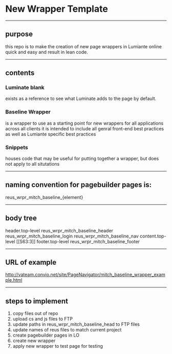 # New Wrapper Template

---------------------------------------------------------------
## purpose

this repo is to make the creation of new page wrappers in Lumiante online quick and easy and result in lean code.

---------------------------------------------------------------
## contents

### Luminate blank 

exists as a reference to see what Luminate adds to the page by default.

### Baseline Wrapper 

is a wrapper to use as a starting point for new wrappers for all applications across all clients
it is intended to include all genral front-end best practices as well as Lumiante specific best practices

### Snippets

houses code that may be useful for putting together a wrapper, but does not apply to all situtations

---------------------------------------------------------------
## naming convention for pagebuilder pages is:

reus_wrpr_mitch_baseline_{element}

---------------------------------------------------------------
## body tree

header.top-level
	reus_wrpr_mitch_baseline_header
		reus_wrpr_mitch_baseline_login
		reus_wrpr_mitch_baseline_nav
content.top-level
	[[S63:3]]
footer.top-level
	reus_wrpr_mitch_baseline_footer

---------------------------------------------------------------
## URL of example
http://vateam.convio.net/site/PageNavigator/mitch_baseline_wrapper_example.html

---------------------------------------------------------------
## steps to implement

1. copy files out of repo
2. upload cs and js files to FTP
3. update paths in reus_wrpr_mitch_baseline_head to FTP files
4. update names of reus files to match current project
5. create pagebuilder pages in LO
6. create new wrapper
7. apply new wrapper to test page for testing
